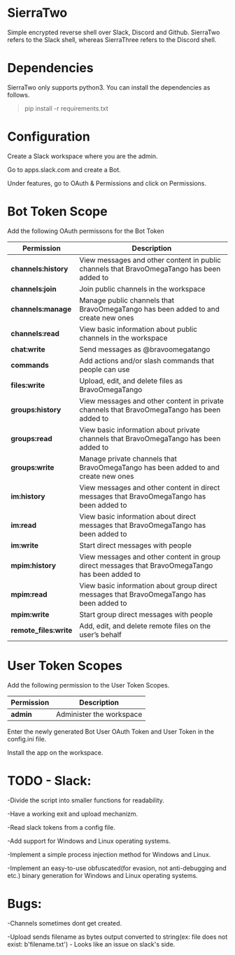 # SierraTwo
Simple encrypted reverse shell over Slack, Discord and Github. 
SierraTwo refers to the Slack shell, whereas SierraThree refers to the Discord shell.

# Dependencies
SierraTwo only supports python3. You can install the dependencies as follows.

>pip install -r requirements.txt

# Configuration

Create a Slack workspace where you are the admin.

Go to apps.slack.com and create a Bot.

Under features, go to OAuth & Permissions and click on Permissions.


# Bot Token Scope

Add the following OAuth permissons for the Bot Token


| Permission | Description |
| --- | --- |
| **channels:history** | View messages and other content in public channels that BravoOmegaTango has been added to |
| **channels:join** | Join public channels in the workspace |
| **channels:manage** | Manage public channels that BravoOmegaTango has been added to and create new ones |
| **channels:read** | View basic information about public channels in the workspace |
| **chat:write** | Send messages as @bravoomegatango |
| **commands** | Add actions and/or slash commands that people can use |
| **files:write** | Upload, edit, and delete files as BravoOmegaTango |
| **groups:history** | View messages and other content in private channels that BravoOmegaTango has been added to |
| **groups:read** | View basic information about private channels that BravoOmegaTango has been added to |
| **groups:write** | Manage private channels that BravoOmegaTango has been added to and create new ones |
| **im:history** | View messages and other content in direct messages that BravoOmegaTango has been added to |
| **im:read** | View basic information about direct messages that BravoOmegaTango has been added to |
| **im:write** | Start direct messages with people |
| **mpim:history** | View messages and other content in group direct messages that BravoOmegaTango has been added to |
| **mpim:read** | View basic information about group direct messages that BravoOmegaTango has been added to |
| **mpim:write** | Start group direct messages with people |
| **remote_files:write** | Add, edit, and delete remote files on the user’s behalf |


# User Token Scopes
Add the following permission to the User Token Scopes.


| Permission | Description |
| --- | --- |
| **admin** | Administer the workspace |


Enter the newly generated Bot User OAuth Token and User Token in the config.ini file.

Install the app on the workspace.






# TODO - Slack:
-Divide the script into smaller functions for readability.

-Have a working exit and upload mechanizm.

-Read slack tokens from a config file.

-Add support for Windows and Linux operating systems.

-Implement a simple process injection method for Windows and Linux.

-Implement an easy-to-use obfuscated(for evasion, not anti-debugging and etc.) binary generation for Windows and Linux operating systems.

# Bugs:

-Channels sometimes dont get created.

-Upload sends filename as bytes output converted to string(ex: file does not exist: b'filename.txt') - Looks like an issue on slack's side.
